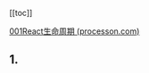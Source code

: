 [[toc]]





[001React生命周期 (processon.com)](https://www.processon.com/mindmap/631adc475653bb64a8e83878?tutorial=false)



## 1.